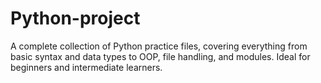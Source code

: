 # Python-project
A complete collection of Python practice files, covering everything from basic syntax and data types to OOP, file handling, and modules. Ideal for beginners and intermediate learners.
